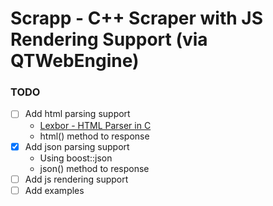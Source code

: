 # Scrapp - C++ Scraper with JS Rendering Support (via QTWebEngine)

### TODO

- [ ] Add html parsing support
    - [Lexbor - HTML Parser in C](https://github.com/lexbor/lexbor)
    - html() method to response
- [x] Add json parsing support
    - Using boost::json
    - json() method to response
- [ ] Add js rendering support
- [ ] Add examples